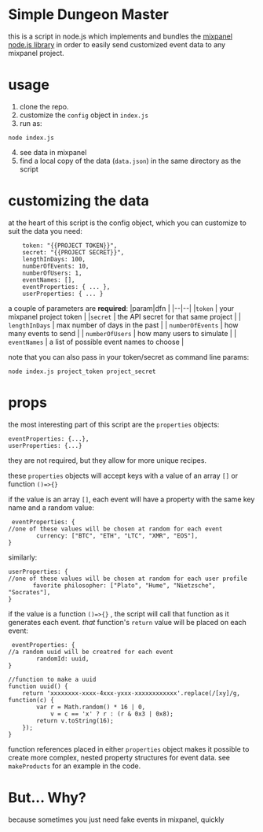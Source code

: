 
# Simple Dungeon Master
this is a script in node.js which implements and bundles the [mixpanel node.js  library](https://github.com/mixpanel/mixpanel-node) in order to easily send customized event data to any mixpanel project.

# usage

 1. clone the repo.  
 2. customize the `config` object in `index.js`  
 3. run as:
```
node index.js
```
4. see data in mixpanel
5. find a local copy of the data (`data.json`) in the same directory as the script


# customizing the data

at the heart of this script is the config object, which you can customize to suit the data you need:

```const config = {
    token: "{{PROJECT TOKEN}}",
    secret: "{{PROJECT SECRET}}",
    lengthInDays: 100,
    numberOfEvents: 10,
    numberOfUsers: 1,
    eventNames: [],
    eventProperties: { ... },
    userProperties: { ... }
```
a couple of parameters are **required**:
|param|dfn |
|--|--|
|`token`  | your mixpanel project token |
|`secret`  | the API secret for that same project |
| `lengthInDays` | max number of days in the past |
| `numberOfEvents` | how many events to send |
| `numberOfUsers` | how many users to simulate |
| `eventNames` | a list of possible event names to choose |

note that you can also pass in your token/secret as command line params:
```
node index.js project_token project_secret
```
# props
the most interesting part of this script are the `properties` objects:
```
eventProperties: {...},
userProperties: {...}
```
they are not required, but they allow for more unique recipes.

these `properties` objects will accept keys with a value of an array `[]` or function `()=>{}`

if the value is an array `[]`, each event will have a property with the same key name and a random value:

```
 eventProperties: {       
//one of these values will be chosen at random for each event
        currency: ["BTC", "ETH", "LTC", "XMR", "EOS"], 
}
```

similarly: 
 ```
 userProperties: {       
//one of these values will be chosen at random for each user profile
        favorite philosopher: ["Plato", "Hume", "Nietzsche", "Socrates"], 
}
```

if the value is a function `()=>{}` , the script will call that function as it generates each event. *that* function's `return` value will be placed on each event:

```
 eventProperties: {       
//a random uuid will be creatred for each event
        randomId: uuid, 
}

//function to make a uuid
function uuid() {
    return 'xxxxxxxx-xxxx-4xxx-yxxx-xxxxxxxxxxxx'.replace(/[xy]/g, function(c) {
        var r = Math.random() * 16 | 0,
            v = c == 'x' ? r : (r & 0x3 | 0x8);
        return v.toString(16);
    });
}
```

function references placed in either `properties` object makes it possible to create more complex, nested property structures for event data. see `makeProducts`  for an example in the code.

# But... Why?
because sometimes you just need fake events in mixpanel, quickly
